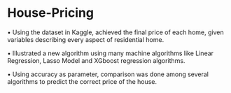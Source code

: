 # House-Pricing

• Using the dataset in Kaggle, achieved the final price of each home, given variables describing every aspect of residential home.

• Illustrated a new algorithm using many machine algorithms like Linear Regression, Lasso Model and XGboost regression algorithms.

• Using accuracy as parameter, comparison was done among several algorithms to predict the correct price of the house.
